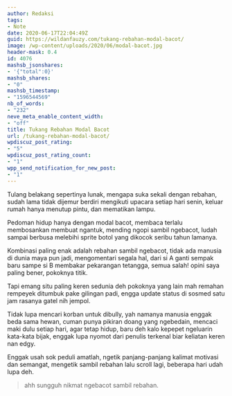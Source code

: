 ```yaml
---
author: Redaksi
tags:
- Note
date: 2020-06-17T22:04:49Z
guid: https://wildanfauzy.com/tukang-rebahan-modal-bacot/
image: /wp-content/uploads/2020/06/modal-bacot.jpg
header-mask: 0.4
id: 4076
mashsb_jsonshares:
- '{"total":0}'
mashsb_shares:
- "0"
mashsb_timestamp:
- "1596544569"
nb_of_words:
- "232"
neve_meta_enable_content_width:
- "off"
title: Tukang Rebahan Modal Bacot
url: /tukang-rebahan-modal-bacot/
wpdiscuz_post_rating:
- "5"
wpdiscuz_post_rating_count:
- "1"
wpp_send_notification_for_new_post:
- "1"
---
```


Tulang belakang sepertinya lunak, mengapa suka sekali dengan rebahan, sudah lama tidak dijemur berdiri mengikuti upacara setiap hari senin, keluar rumah hanya menutup pintu, dan mematikan lampu.

Pedoman hidup hanya dengan modal bacot, membaca terlalu membosankan membuat ngantuk, mending ngopi sambil ngebacot, ludah sampai berbusa melebihi sprite botol yang dikocok seribu tahun lamanya.

Kombinasi paling enak adalah rebahan sambil ngebacot, tidak ada manusia di dunia maya pun jadi, mengomentari segala hal, dari si A ganti sempak baru sampe si B membakar pekarangan tetangga, semua salah! opini saya paling bener, pokoknya titik.

Tapi emang situ paling keren sedunia deh pokoknya yang lain mah remahan rempeyek ditumbuk pake gilingan padi, engga update status di sosmed satu jam rasanya gatel nih jempol.

Tidak lupa mencari korban untuk dibully, yah namanya manusia enggak beda sama hewan, cuman punya pikiran doang yang ngebedain, mencaci maki dulu setiap hari, agar tetap hidup, baru deh kalo kepepet ngeluarin kata-kata bijak, enggak lupa nyomot dari penulis terkenal biar keliatan keren nan edgy.

Enggak usah sok peduli amatlah, ngetik panjang-panjang kalimat motivasi dan semangat, mengetik sambil rebahan lalu scroll lagi, beberapa hari udah lupa deh.

<blockquote class="wp-block-quote">
  <p>
    ahh sungguh nikmat ngebacot sambil rebahan.
  </p>
</blockquote>